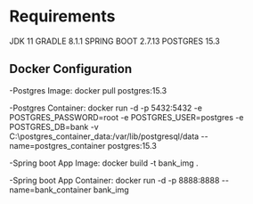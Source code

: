 # Requirements

JDK 11
GRADLE 8.1.1
SPRING BOOT 2.7.13
POSTGRES 15.3

## Docker Configuration

-Postgres Image: docker pull postgres:15.3

-Postgres Container: docker run -d -p 5432:5432 -e POSTGRES_PASSWORD=root -e POSTGRES_USER=postgres -e POSTGRES_DB=bank -v C:\postgres_container_data:/var/lib/postgresql/data --name=postgres_container postgres:15.3

-Spring boot App Image: docker build -t bank_img  .

-Spring boot App Container: docker run -d -p 8888:8888 --name=bank_container bank_img

